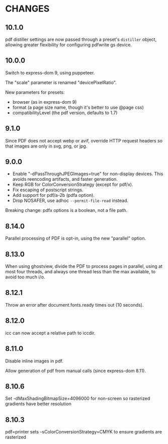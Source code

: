 # CHANGES

## 10.1.0

pdf distiller settings are now passed through a preset's `distiller` object,
allowing greater flexibility for configuring pdfwrite gs device.

## 10.0.0

Switch to express-dom 9, using puppeteer.

The "scale" parameter is renamed "devicePixelRatio".

New parameters for presets:

- browser (as in express-dom 9)
- format (a page size name, though it's better to use @page css)
- compatibilityLevel (the pdf version, defaults to 1.7)

## 9.1.0

Since PDF does not accept webp or avif, override HTTP request headers
so that images are only in svg, png, or jpg.

## 9.0.0

- Enable "-dPassThroughJPEGImages=true" for non-display devices.
  This avoids reencoding artifacts, and faster generation.
- Keep RGB for ColorConversionStrategy (except for pdf/x).
- Fix escaping of postscript strings.
- Add support for pdf/a-2b (pdfa option).
- Drop NOSAFER, use adhoc `--permit-file-read` instead.

Breaking change: pdfx options is a boolean, not a file path.

## 8.14.0

Parallel processing of PDF is opt-in, using the new "parallel" option.

## 8.13.0

When using ghostview, divide the PDF to process pages in parallel,
using at most four threads, and always one thread less than the max available,
to avoid too much i/o.

## 8.12.1

Throw an error after document.fonts.ready times out (10 seconds).

## 8.12.0

icc can now accept a relative path to iccdir.

## 8.11.0

Disable inline images in pdf.

Allow generation of pdf from manual calls (since express-dom 8.11).

## 8.10.6

Set -dMaxShadingBitmapSize=4096000 for non-screen so rasterized gradients have better resolution

## 8.10.3

pdf=printer sets -sColorConversionStrategy=CMYK to ensure gradients are rasterized
